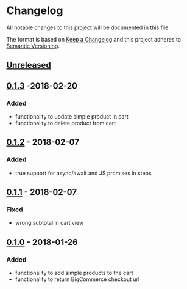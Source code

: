 # Changelog

All notable changes to this project will be documented in this file.

The format is based on [Keep a Changelog](http://keepachangelog.com/) and this project adheres to [Semantic Versioning](http://semver.org/).

## [Unreleased]

## [0.1.3] -2018-02-20
### Added
- functionality to update simple product in cart
- functionality to delete product from cart

## [0.1.2] - 2018-02-07
### Added
- true support for async/await and JS promises in steps

## [0.1.1] - 2018-02-07
### Fixed
- wrong subtotal in cart view

## [0.1.0] - 2018-01-26
### Added
- functionality to add simple products to the cart
- functionality to return BigCommerce checkout url

[Unreleased]: https://github.com/shopgate/cloud-ext-bigcommerce-cart/compare/v0.1.3...HEAD
[0.1.3]: https://github.com/shopgate/cloud-ext-bigcommerce-cart/compare/v0.1.3...v0.1.3
[0.1.2]: https://github.com/shopgate/cloud-ext-bigcommerce-cart/compare/v0.1.1...v0.1.2
[0.1.1]: https://github.com/shopgate/cloud-ext-bigcommerce-cart/compare/v0.1.0...v0.1.1
[0.1.0]: https://github.com/shopgate/cloud-ext-bigcommerce-cart/tree/v0.1.0
